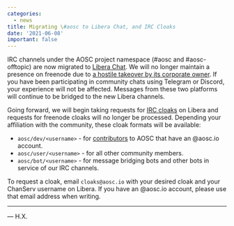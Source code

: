 ```yaml
---
categories:
  - news
title: Migrating \#aosc to Libera Chat, and IRC Cloaks
date: '2021-06-08'
important: false
---
```


IRC channels under the AOSC project namespace (#aosc and #aosc-offtopic) are now migrated to [Libera Chat](https://libera.chat/). We will no longer maintain a presence on freenode due to [a hostile takeover by its corporate owner](https://libera.chat/news/welcome-to-libera-chat). If you have been participating in community chats using Telegram or Discord, your experience will not be affected. Messages from these two platforms will continue to be bridged to the new Libera channels.

Going forward, we will begin taking requests for [IRC cloaks](https://en.wikipedia.org/wiki/Internet_Relay_Chat#Hostmasks) on Libera and requests for freenode cloaks will no longer be processed. Depending your affiliation with the community, these cloak formats will be available:

- `aosc/dev/<username>` - for [contributors](https://aosc.io/people/) to AOSC that have an @aosc.io account.
- `aosc/user/<username>` - for all other community members.
- `aosc/bot/<username>` - for message bridging bots and other bots in service of our IRC channels.

To request a cloak, email `cloaks@aosc.io` with your desired cloak and your ChanServ username on Libera. If you have an @aosc.io account, please use that email address when writing.

----

— H.X.

